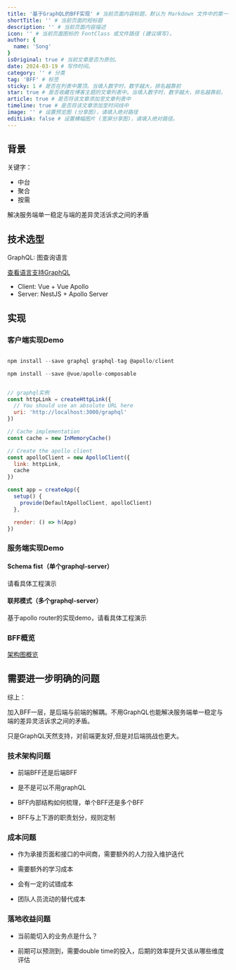 ```yaml
---
title: '基于GraphQL的BFF实现' # 当前页面内容标题，默认为 Markdown 文件中的第一个 h1 标签内容
shortTitle: '' # 当前页面的短标题
description: '' # 当前页面内容描述
icon: '' # 当前页面图标的 FontClass 或文件路径 (建议填写)。
author: {
  name: 'Song'
}
isOriginal: true # 当前文章是否为原创。
date: 2024-03-19 # 写作时间。
category: '' # 分类
tag: 'BFF' # 标签
sticky: 1 # 是否在列表中置顶。当填入数字时，数字越大，排名越靠前
star: true # 是否收藏在博客主题的文章列表中。当填入数字时，数字越大，排名越靠前。
article: true # 是否将该文章添加至文章列表中
timeline: true # 是否将该文章添加至时间线中
image: '' # 设置预览图 (分享图)，请填入绝对路径
editLink: false # 设置横幅图片 (宽屏分享图)，请填入绝对路径。
---
```

## 背景

关键字：

- 中台
- 聚合
- 按需

解决服务端单一稳定与端的差异灵活诉求之间的矛盾

## 技术选型

GraphQL: 图查询语言

[查看语言支持GraphQL](https://graphql.org/code/)

- Client: Vue + Vue Apollo
- Server: NestJS + Apollo Server

## 实现

### 客户端实现Demo

```js

npm install --save graphql graphql-tag @apollo/client

npm install --save @vue/apollo-composable

```

```js

// graphql实例
const httpLink = createHttpLink({
  // You should use an absolute URL here
  uri: 'http://localhost:3000/graphql'
})

// Cache implementation
const cache = new InMemoryCache()

// Create the apollo client
const apolloClient = new ApolloClient({
  link: httpLink,
  cache
})

const app = createApp({
  setup() {
    provide(DefaultApolloClient, apolloClient)
  },

  render: () => h(App)
})

```

### 服务端实现Demo

#### Schema fist（单个graphql-server）

请看具体工程演示

#### 联邦模式（多个graphql-server）

基于apollo router的实现demo，请看具体工程演示

### BFF概览

[架构图概览](https://confluence.gyenno.com/pages/viewpage.action?pageId=59247288)

## 需要进一步明确的问题

综上：

加入BFF一层，是后端与前端的解耦。不用GraphQL也能解决服务端单一稳定与端的差异灵活诉求之间的矛盾。

只是GraphQL天然支持，对前端更友好,但是对后端挑战也更大。

### 技术架构问题

- 前端BFF还是后端BFF

- 是不是可以不用graphQL

- BFF内部结构如何梳理，单个BFF还是多个BFF

- BFF与上下游的职责划分，规则定制

### 成本问题

- 作为承接页面和接口的中间商，需要额外的人力投入维护迭代

- 需要额外的学习成本

- 会有一定的试错成本

- 团队人员流动的替代成本

### 落地收益问题

- 当前能切入的业务点是什么？

- 前期可以预测到，需要double time的投入，后期的效率提升又该从哪些维度评估
